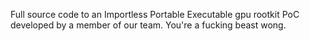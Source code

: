 Full source code to an Importless Portable Executable gpu rootkit PoC developed
by a member of our team. You're a fucking beast wong.
